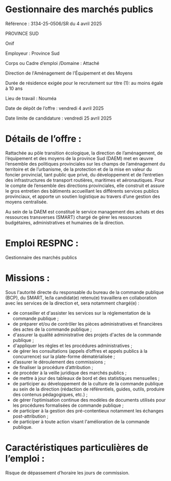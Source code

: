 # Gestionnaire des marchés publics

Référence : 3134-25-0506/SR du 4 avril 2025

PROVINCE SUD

Onif

Employeur : Province Sud

Corps ou Cadre d’emploi /Domaine : Attaché

Direction de l'Aménagement de l'Équipement et des Moyens

Durée de résidence exigée pour le recrutement sur titre (1): au moins égale à 10 ans

Lieu de travail : Nouméa

Date de dépôt de l’offre : vendredi 4 avril 2025

Date limite de candidature : vendredi 25 avril 2025

# Détails de l’offre :

Rattachée au pôle transition écologique, la direction de l’aménagement, de l’équipement et des moyens de la province Sud (DAEM) met en œuvre l’ensemble des politiques provinciales sur les champs de l’aménagement du territoire et de l’urbanisme, de la protection et de la mise en valeur du foncier provincial, tant public que privé, du développement et de l’entretien des infrastructures de transport routières, maritimes et aéronautiques. Pour le compte de l’ensemble des directions provinciales, elle construit et assure le gros entretien des bâtiments accueillant les différents services publics provinciaux, et apporte un soutien logistique au travers d’une gestion des moyens centralisée.

Au sein de la DAEM est constitué le service management des achats et des ressources transverses (SMART) chargé de gérer les ressources budgétaires, administratives et humaines de la direction.

# Emploi RESPNC :

Gestionnaire des marchés publics

# Missions :

Sous l'autorité directe du responsable du bureau de la commande publique (BCP), du SMART, le/la candidat(e) retenu(e) travaillera en collaboration avec les services de la direction et, sera notamment chargé(e) :

- de conseiller et d'assister les services sur la réglementation de la commande publique ;
- de préparer et/ou de contrôler les pièces administratives et financières des actes de la commande publique ;
- d'assurer la qualité administrative des projets d'actes de la commande publique ;
- d'appliquer les règles et les procédures administratives ;
- de gérer les consultations (appels d’offres et appels publics à la concurrence) sur la plate-forme dématérialisée ;
- d’assurer le déroulement des commissions ;
- de finaliser la procédure d’attribution ;
- de procéder à la veille juridique des marchés publics ;
- de mettre à jour des tableaux de bord et des statistiques mensuelles ;
- de participer au développement de la culture de la commande publique au sein de la direction (rédaction de référentiels, guides, outils, produire des contenus pédagogiques, etc.) ;
- de gérer l’optimisation continue des modèles de documents utilisés pour les procédures formalisées de commande publique ;
- de participer à la gestion des pré-contentieux notamment les échanges post-attribution ;
- de participer à toute action visant l'amélioration de la commande publique.

# Caractéristiques particulières de l’emploi :

Risque de dépassement d’horaire les jours de commission.